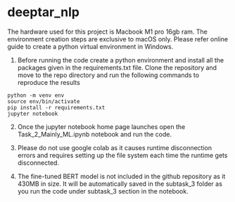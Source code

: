 # deeptar_nlp

The hardware used for this project is Macbook M1 pro 16gb ram. The environment creation steps are exclusive to macOS only. Please refer online guide to create a python virtual environment in Windows.

1. Before running the code create a python environment and install all the packages given in the requirements.txt file. Clone the repository and move to the repo directory and run the following commands to reproduce the results
```
python -m venv env
source env/bin/activate
pip install -r requirements.txt
jupyter notebook
```
2. Once the jupyter notebook home page launches open the Task_2_Mainly_ML.ipynb notebook and run the code.

3. Please do not use google colab as it causes runtime disconnection errors and requires setting up the file system each time the runtime gets disconnected. 

4. The fine-tuned BERT model is not included in the github repository as it 430MB in size. It will be automatically saved in the subtask_3 folder as you run the code under subtask_3 section in the notebook.

